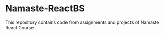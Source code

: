 # Namaste-ReactBS
This repository contains code from assignments and projects of Namaste React Course
